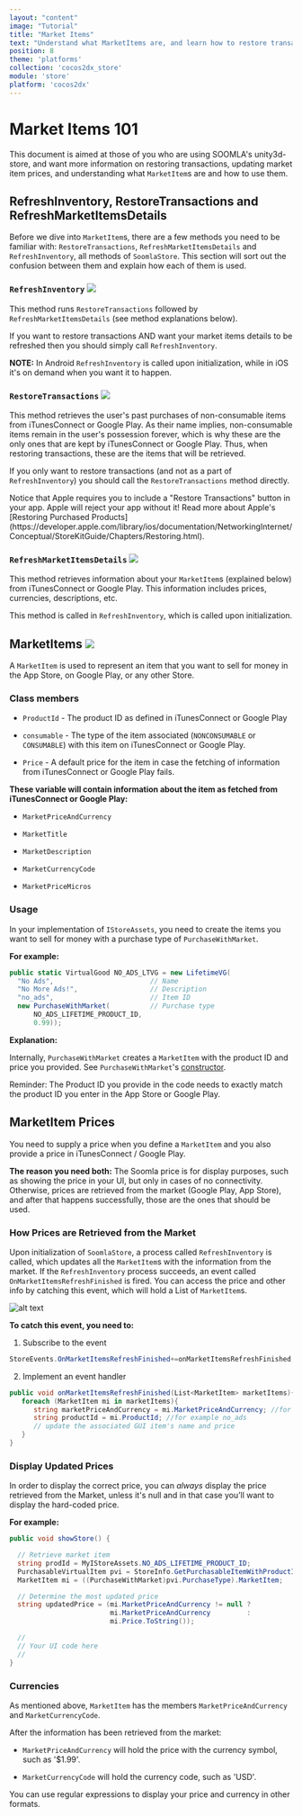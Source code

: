 ```yaml
---
layout: "content"
image: "Tutorial"
title: "Market Items"
text: "Understand what MarketItems are, and learn how to restore transactions and update market prices."
position: 8
theme: 'platforms'
collection: 'cocos2dx_store'
module: 'store'
platform: 'cocos2dx'
---
```


# Market Items 101

This document is aimed at those of you who are using SOOMLA's unity3d-store, and want more information on restoring transactions, updating market item prices, and understanding what `MarketItem`s are and how to use them.

## RefreshInventory, RestoreTransactions and RefreshMarketItemsDetails

Before we dive into `MarketItem`s, there are a few methods you need to be familiar with: `RestoreTransactions`, `RefreshMarketItemsDetails` and `RefreshInventory`, all methods of `SoomlaStore`. This section will sort out the confusion between them and explain how each of them is used.

### `RefreshInventory` [<img class="link-icon-small" src="/img/tutorial_img/linkImg.png">](https://github.com/soomla/unity3d-store/blob/master/Soomla/Assets/Plugins/Soomla/Store/SoomlaStore.cs#L105)

This method runs `RestoreTransactions` followed by `RefreshMarketItemsDetails` (see method explanations below).

If you want to restore transactions AND want your market items details to be refreshed then you should simply call `RefreshInventory`.

**NOTE:** In Android `RefreshInventory` is called upon initialization, while in iOS it's on demand when you want it to happen.

### `RestoreTransactions` [<img class="link-icon-small" src="/img/tutorial_img/linkImg.png">](https://github.com/soomla/unity3d-store/blob/master/Soomla/Assets/Plugins/Soomla/Store/SoomlaStore.cs#L122)

This method retrieves the user's past purchases of non-consumable items from iTunesConnect or Google Play. As their name implies, non-consumable items remain in the user's possession forever, which is why these are the only ones that are kept by iTunesConnect or Google Play. Thus, when restoring transactions, these are the items that will be retrieved.

If you only want to restore transactions (and not as a part of `RefreshInventory`) you should call the `RestoreTransactions` method directly.

<div class="info-box">Notice that Apple requires you to include a "Restore Transactions" button in your app. Apple will reject your app without it! Read more about Apple's [Restoring Purchased Products](https://developer.apple.com/library/ios/documentation/NetworkingInternet/Conceptual/StoreKitGuide/Chapters/Restoring.html).</div>

### `RefreshMarketItemsDetails` [<img class="link-icon-small" src="/img/tutorial_img/linkImg.png">](https://github.com/soomla/unity3d-store/blob/master/Soomla/Assets/Plugins/Soomla/Store/SoomlaStore.cs#L115)

This method retrieves information about your `MarketItem`s (explained below) from iTunesConnect or Google Play. This information includes prices, currencies, descriptions, etc.

This method is called in `RefreshInventory`, which is called upon initialization.

## MarketItems [<img class="link-icon" src="/img/tutorial_img/linkImg.png">](https://github.com/soomla/unity3d-store/blob/master/Soomla/Assets/Plugins/Soomla/Store/domain/MarketItem.cs)

A `MarketItem` is used to represent an item that you want to sell for money in the App Store, on Google Play, or any other Store.

### Class members

- `ProductId` - The product ID as defined in iTunesConnect or Google Play

- `consumable` - The type of the item associated (`NONCONSUMABLE` or `CONSUMABLE`) with this item on iTunesConnect or Google Play.

- `Price` - A default price for the item in case the fetching of information from iTunesConnect or Google Play fails.

**These variable will contain information about the item as fetched from iTunesConnect or Google Play:**

- `MarketPriceAndCurrency`

- `MarketTitle`

- `MarketDescription`

- `MarketCurrencyCode`

- `MarketPriceMicros`

### Usage

In your implementation of `IStoreAssets`, you need to create the items you want to sell for money with a purchase type of `PurchaseWithMarket`.

**For example:**

``` cs
public static VirtualGood NO_ADS_LTVG = new LifetimeVG(
  "No Ads",                        // Name
  "No More Ads!",                  // Description
  "no_ads",                        // Item ID
  new PurchaseWithMarket(          // Purchase type
	  NO_ADS_LIFETIME_PRODUCT_ID,
	  0.99));
```

**Explanation:**

Internally, `PurchaseWithMarket` creates a `MarketItem` with the product ID and price you provided. See `PurchaseWithMarket`'s [constructor](https://github.com/soomla/unity3d-store/blob/master/Soomla/Assets/Plugins/Soomla/Store/purchaseTypes/PurchaseWithMarket.cs#L44).

<div class="info-box">Reminder: The Product ID you provide in the code needs to exactly match the product ID you enter in the App Store or Google Play.</div>

## MarketItem Prices

You need to supply a price when you define a `MarketItem` and you also provide a price in iTunesConnect / Google Play.

**The reason you need both:** The Soomla price is for display purposes, such as showing the price in your UI, but only in cases of no connectivity. Otherwise, prices are retrieved from the market (Google Play, App Store), and after that happens successfully, those are the ones that should be used.

### How Prices are Retrieved from the Market

Upon initialization of `SoomlaStore`, a process called `RefreshInventory` is called, which updates all the `MarketItem`s with the information from the market. If the `RefreshInventory` process succeeds, an event called `OnMarketItemsRefreshFinished` is fired. You can access the price and other info by catching this event, which will hold a List of `MarketItem`s.

![alt text](/img/tutorial_img/profile/retrievePrices.png "Soomla Economy Model")

**To catch this event, you need to:**

1. Subscribe to the event

  ``` cs
  StoreEvents.OnMarketItemsRefreshFinished+=onMarketItemsRefreshFinished;
  ```

2. Implement an event handler

  ``` cs
  public void onMarketItemsRefreshFinished(List<MarketItem> marketItems){
     foreach (MarketItem mi in marketItems){
        string marketPriceAndCurrency = mi.MarketPriceAndCurrency; //for example $1.99
        string productId = mi.ProductId; //for example no_ads
        // update the associated GUI item's name and price
     }
  }
  ```

### Display Updated Prices

In order to display the correct price, you can *always* display the price retrieved from the Market, unless it's null and in that case you’ll want to display the hard-coded price.

**For example:**

``` cs
public void showStore() {

  // Retrieve market item
  string prodId = MyIStoreAssets.NO_ADS_LIFETIME_PRODUCT_ID;
  PurchasableVirtualItem pvi = StoreInfo.GetPurchasableItemWithProductId(prodId);
  MarketItem mi = ((PurchaseWithMarket)pvi.PurchaseType).MarketItem;

  // Determine the most updated price
  string updatedPrice = (mi.MarketPriceAndCurrency != null ?
                         mi.MarketPriceAndCurrency         :
                         mi.Price.ToString());

  //
  // Your UI code here
  //
}
```

### Currencies

As mentioned above, `MarketItem` has the members `MarketPriceAndCurrency` and `MarketCurrencyCode`.

After the information has been retrieved from the market:

- `MarketPriceAndCurrency` will hold the price with the currency symbol, such as '$1.99'.

- `MarketCurrencyCode` will hold the currency code, such as 'USD'.

You can use regular expressions to display your price and currency in other formats.
